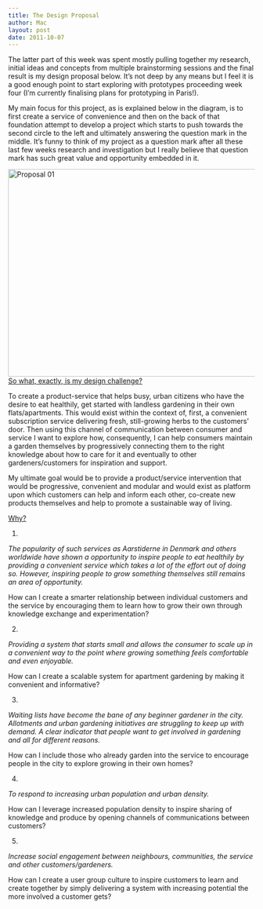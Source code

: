 ```yaml
---
title: The Design Proposal
author: Mac
layout: post
date: 2011-10-07
---
```


The latter part of this week was spent mostly pulling together my research, initial ideas and concepts from multiple brainstorming sessions and the final result is my design proposal below. It&#8217;s not deep by any means but I feel it is a good enough point to start exploring with prototypes proceeding week four (I&#8217;m currently finalising plans for prototyping in Paris!). 

My main focus for this project, as is explained below in the diagram, is to first create a service of convenience and then on the back of that foundation attempt to develop a project which starts to push towards the second circle to the left and ultimately answering the question mark in the middle. It&#8217;s funny to think of my project as a question mark after all these last few weeks research and investigation but I really believe that question mark has such great value and opportunity embedded in it.

<img src="/attach/proposal-01.jpeg" alt="Proposal 01" title="proposal-01.jpg" border="0" width="600" height="423" /> 
<span style='text-decoration:underline;'>So what, exactly, is my design challenge?<br /> </span>

To create a product-service that helps busy, urban citizens who have the desire to eat healthily, get started with landless gardening in their own flats/apartments. This would exist within the context of, first, a convenient subscription service delivering fresh, still-growing herbs to the customers’ door. Then using this channel of communication between consumer and service I want to explore how, consequently, I can help consumers maintain a garden themselves by progressively connecting them to the right knowledge about how to care for it and eventually to other gardeners/customers for inspiration and support.

My ultimate goal would be to provide a product/service intervention that would be progressive, convenient and modular and would exist as platform upon which customers can help and inform each other, co-create new products themselves and help to promote a sustainable way of living.

<span style='text-decoration:underline;'>Why?<br /> </span>

1.  
*The popularity of such services as Aarstiderne in Denmark and others worldwide have shown a opportunity to inspire people to eat healthily by providing a convenient service which takes a lot of the effort out of doing so. However, inspiring people to grow something themselves still remains an area of opportunity.*

How can I create a smarter relationship between individual customers and the service by encouraging them to learn how to grow their own through knowledge exchange and experimentation?

2.  
*Providing a system that starts small and allows the consumer to scale up in a convenient way to the point where growing something feels comfortable and even enjoyable.*

How can I create a scalable system for apartment gardening by making it convenient and informative?

3.  
*Waiting lists have become the bane of any beginner gardener in the city. Allotments and urban gardening initiatives are struggling to keep up with demand. A clear indicator that people want to get involved in gardening and all for different reasons.*

How can I include those who already garden into the service to encourage people in the city to explore growing in their own homes?

4.  
*To respond to increasing urban population and urban density.*

How can I leverage increased population density to inspire sharing of knowledge and produce by opening channels of communications between customers?

5.  
*Increase social engagement between neighbours, communities, the service and other customers/gardeners.*

How can I create a user group culture to inspire customers to learn and create together by simply delivering a system with increasing potential the more involved a customer gets?
